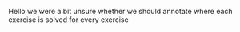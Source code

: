 Hello we were a bit unsure whether we should annotate where each 
exercise is solved for every exercise

